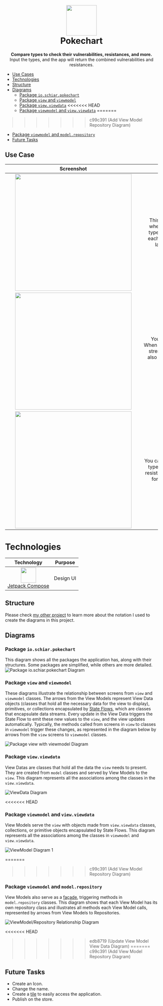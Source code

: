 <h1 align="center">
  <img src="readme-res/ic_launcher.svg" width="100" height="100"><br>
  Pokechart
</h1>

<p align="center">
  <strong>Compare types to check their vulnerabilities, resistances, and more.</strong><br>
  Input the types, and the app will return the combined vulnerabilities and resistances.
</p>

- [Use Cases](#use-cases)
- [Technologies](#technologies)
- [Structure](#structure)
- [Diagrams](#diagrams)
  - [Package `io.schiar.pokechart`](#package-ioschiarpokechart)
  - [Package `view` and `viewmodel`](#package-view-and-viewmodel)
  - [Package `view.viewdata`](#package-viewviewdata)
<<<<<<< HEAD
  - [Package `viewmodel` and `view.viewdata`](#package-viewmodel-and-viewviewdata)
=======
>>>>>>> c99c391 (Add View Model Repository Diagram)
  - [Package `viewmodel` and `model.repository`](#package-viewmodel-and-modelrepository)
- [Future Tasks](#future-tasks)

## Use Case

|&nbsp;&nbsp;&nbsp;&nbsp;&nbsp;&nbsp;&nbsp;&nbsp;&nbsp;&nbsp;&nbsp;&nbsp;&nbsp;&nbsp;&nbsp;&nbsp;&nbsp;&nbsp;&nbsp;&nbsp;&nbsp;&nbsp;&nbsp;&nbsp;&nbsp;&nbsp;&nbsp;&nbsp;&nbsp;&nbsp;&nbsp;&nbsp;&nbsp;&nbsp;&nbsp;&nbsp;&nbsp;&nbsp;&nbsp;&nbsp;Screenshot&nbsp;&nbsp;&nbsp;&nbsp;&nbsp;&nbsp;&nbsp;&nbsp;&nbsp;&nbsp;&nbsp;&nbsp;&nbsp;&nbsp;&nbsp;&nbsp;&nbsp;&nbsp;&nbsp;&nbsp;&nbsp;&nbsp;&nbsp;&nbsp;&nbsp;&nbsp;&nbsp;&nbsp;&nbsp;&nbsp;&nbsp;&nbsp;&nbsp;&nbsp;&nbsp;&nbsp;&nbsp;&nbsp;&nbsp;&nbsp;|&nbsp;&nbsp;&nbsp;&nbsp;&nbsp;&nbsp;&nbsp;&nbsp;&nbsp;&nbsp;&nbsp;&nbsp;&nbsp;&nbsp;&nbsp;&nbsp;&nbsp;&nbsp;&nbsp;&nbsp;Description&nbsp;&nbsp;&nbsp;&nbsp;&nbsp;&nbsp;&nbsp;&nbsp;&nbsp;&nbsp;&nbsp;&nbsp;&nbsp;&nbsp;&nbsp;&nbsp;&nbsp;&nbsp;&nbsp;&nbsp;|
|:-:|:-:|
|<img src="readme-res/screenshots/types-screen.png" width="384" height="384">|This is what the app looks like when you open it. To input the types, select them by pressing each one, and then click on the last button at the bottom.|
|<img src="readme-res/screenshots/selecting-single-type.gif" width="384" height="384">|You can select a single type. When only one type is selected, its strengths and weaknesses are also displayed, used for attacks from that type.|
|<img src="readme-res/screenshots/selecting-multiple-types.gif" width="384" height="384">|You can also select more than one type, allowing you to check the resistance and vulnerability types for a Pokémon with 2 types.|

# Technologies
|Technology|Purpose|
|:-:|:-:|
|<img src="https://3.bp.blogspot.com/-VVp3WvJvl84/X0Vu6EjYqDI/AAAAAAAAPjU/ZOMKiUlgfg8ok8DY8Hc-ocOvGdB0z86AgCLcBGAsYHQ/s1600/jetpack%2Bcompose%2Bicon_RGB.png" width="50" height="50"><br>[Jetpack Compose](https://developer.android.com/jetpack/compose)|Design UI|

## Structure
  Please check [my other project](https://github.com/giovanischiar/fridgnet?tab=readme-ov-file#structure) to learn more about the notation I used to create the diagrams in this project.

## Diagrams

### Package `io.schiar.pokechart`
  This diagram shows all the packages the application has, along with their structures. Some packages are simplified, while others are more detailed.
  <picture>
    <source media="(prefers-color-scheme: dark)" srcset="./readme-res/diagrams/dark/io-schiar-pokechart-structure-diagram.dark.svg">
    <img alt="Package io.schiar.pokechart Diagram" src="./readme-res/diagrams/io-schiar-pokechart-structure-diagram.light.svg">
  </picture>

### Package `view` and `viewmodel`
  These diagrams illustrate the relationship between screens from `view` and `viewmodel` classes. The arrows from the View Models represent View Data objects (classes that hold all the necessary data for the view to display), primitives, or collections encapsulated by [State Flows](https://kotlinlang.org/api/kotlinx.coroutines/kotlinx-coroutines-core/kotlinx.coroutines.flow/-state-flow/), which are classes that encapsulate data streams. Every update in the View Data triggers the State Flow to emit these new values to the `view`, and the view updates automatically. Typically, the methods called from screens in `view` to classes in `viewmodel` trigger these changes, as represented in the diagram below by arrows from the `view` screens to `viewmodel` classes.

  <picture>
    <source media="(prefers-color-scheme: dark)" srcset="./readme-res/diagrams/dark/view-viewmodel-diagram.dark.svg">
    <img alt="Package view with viewmodel Diagram" src="./readme-res/diagrams/view-viewmodel-diagram.light.svg">
  </picture>

### Package `view.viewdata`
  View Datas are classes that hold all the data the `view` needs to present. They are created from `model` classes and served by View Models to the `view`. This diagram represents all the associations among the classes in the `view.viewdata`.

<picture>
  <source media="(prefers-color-scheme: dark)" srcset="./readme-res/diagrams/dark/viewdata-diagram.dark.svg">
  <img alt="ViewData Diagram" src="./readme-res/diagrams/viewdata-diagram.light.svg">
</picture>

<<<<<<< HEAD
### Package `viewmodel` and `view.viewdata`
  View Models serve the `view` with objects made from `view.viewdata` classes, collections, or primitive objects encapsulated by State Flows. This diagram represents all the associations among the classes in `viewmodel` and `view.viewdata`.

<picture>
  <source media="(prefers-color-scheme: dark)" srcset="./readme-res/diagrams/dark/viewmodel-viewdata-diagram.dark.svg">
  <img alt="ViewModel Diagram 1" src="./readme-res/diagrams/viewmodel-viewdata-diagram.light.svg">
</picture>

=======
>>>>>>> c99c391 (Add View Model Repository Diagram)
### Package `viewmodel` and `model.repository`
  View Models also serve as a [façade](https://en.wikipedia.org/wiki/Facade_pattern), triggering methods in `model.repository` classes. This diagram shows that each View Model has its own repository class and illustrates all methods each View Model calls, represented by arrows from View Models to Repositories.

<picture>
  <source media="(prefers-color-scheme: dark)" srcset="./readme-res/diagrams/dark/viewmodel-repository-diagram.dark.svg">
  <img alt="ViewModel/Repository Relationship Diagram" src="./readme-res/diagrams/viewmodel-repository-diagram.light.svg">
</picture>

<<<<<<< HEAD
>>>>>>> edb8719 (Update View Model View Data Diagram)
=======
>>>>>>> c99c391 (Add View Model Repository Diagram)
## Future Tasks
  - Create an Icon.
  - Change the name.
  - Create a [tile](https://developer.android.com/training/wearables/tiles) to easily  access the application.
  - Publish on the store.

